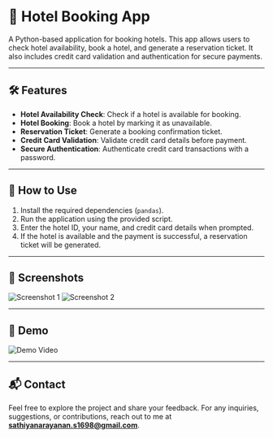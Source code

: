 # 🏨 Hotel Booking App

A Python-based application for booking hotels. This app allows users to check hotel availability, book a hotel, and generate a reservation ticket. It also includes credit card validation and authentication for secure payments.

---

## 🛠️ Features

- **Hotel Availability Check**: Check if a hotel is available for booking.
- **Hotel Booking**: Book a hotel by marking it as unavailable.
- **Reservation Ticket**: Generate a booking confirmation ticket.
- **Credit Card Validation**: Validate credit card details before payment.
- **Secure Authentication**: Authenticate credit card transactions with a password.

---

## 🚦 How to Use

1. Install the required dependencies (`pandas`).
2. Run the application using the provided script.
3. Enter the hotel ID, your name, and credit card details when prompted.
4. If the hotel is available and the payment is successful, a reservation ticket will be generated.

---

## 📸 Screenshots

![Screenshot 1](https://via.placeholder.com/800x400) <!-- Replace with your screenshot -->
![Screenshot 2](https://via.placeholder.com/800x400) <!-- Replace with your screenshot -->

---

## 🎥 Demo

![Demo Video](https://via.placeholder.com/800x400) <!-- Replace with your demo video -->

---

## 📬 Contact

Feel free to explore the project and share your feedback. For any inquiries, suggestions, or contributions, reach out to me at **sathiyanarayanan.s1698@gmail.com**.
